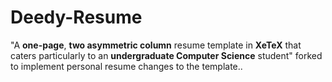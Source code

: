 Deedy-Resume
=========================

"A **one-page**, **two asymmetric column** resume template in **XeTeX** that caters particularly to an **undergraduate Computer Science** student" forked to implement personal resume changes to the template..
